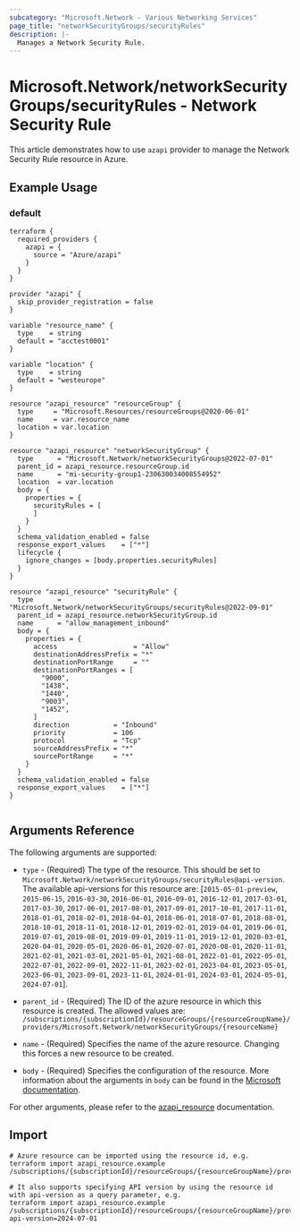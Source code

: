 ```yaml
---
subcategory: "Microsoft.Network - Various Networking Services"
page_title: "networkSecurityGroups/securityRules"
description: |-
  Manages a Network Security Rule.
---
```


# Microsoft.Network/networkSecurityGroups/securityRules - Network Security Rule

This article demonstrates how to use `azapi` provider to manage the Network Security Rule resource in Azure.

## Example Usage

### default

```hcl
terraform {
  required_providers {
    azapi = {
      source = "Azure/azapi"
    }
  }
}

provider "azapi" {
  skip_provider_registration = false
}

variable "resource_name" {
  type    = string
  default = "acctest0001"
}

variable "location" {
  type    = string
  default = "westeurope"
}

resource "azapi_resource" "resourceGroup" {
  type     = "Microsoft.Resources/resourceGroups@2020-06-01"
  name     = var.resource_name
  location = var.location
}

resource "azapi_resource" "networkSecurityGroup" {
  type      = "Microsoft.Network/networkSecurityGroups@2022-07-01"
  parent_id = azapi_resource.resourceGroup.id
  name      = "mi-security-group1-230630034008554952"
  location  = var.location
  body = {
    properties = {
      securityRules = [
      ]
    }
  }
  schema_validation_enabled = false
  response_export_values    = ["*"]
  lifecycle {
    ignore_changes = [body.properties.securityRules]
  }
}

resource "azapi_resource" "securityRule" {
  type      = "Microsoft.Network/networkSecurityGroups/securityRules@2022-09-01"
  parent_id = azapi_resource.networkSecurityGroup.id
  name      = "allow_management_inbound"
  body = {
    properties = {
      access                   = "Allow"
      destinationAddressPrefix = "*"
      destinationPortRange     = ""
      destinationPortRanges = [
        "9000",
        "1438",
        "1440",
        "9003",
        "1452",
      ]
      direction           = "Inbound"
      priority            = 106
      protocol            = "Tcp"
      sourceAddressPrefix = "*"
      sourcePortRange     = "*"
    }
  }
  schema_validation_enabled = false
  response_export_values    = ["*"]
}


```



## Arguments Reference

The following arguments are supported:

* `type` - (Required) The type of the resource. This should be set to `Microsoft.Network/networkSecurityGroups/securityRules@api-version`. The available api-versions for this resource are: [`2015-05-01-preview`, `2015-06-15`, `2016-03-30`, `2016-06-01`, `2016-09-01`, `2016-12-01`, `2017-03-01`, `2017-03-30`, `2017-06-01`, `2017-08-01`, `2017-09-01`, `2017-10-01`, `2017-11-01`, `2018-01-01`, `2018-02-01`, `2018-04-01`, `2018-06-01`, `2018-07-01`, `2018-08-01`, `2018-10-01`, `2018-11-01`, `2018-12-01`, `2019-02-01`, `2019-04-01`, `2019-06-01`, `2019-07-01`, `2019-08-01`, `2019-09-01`, `2019-11-01`, `2019-12-01`, `2020-03-01`, `2020-04-01`, `2020-05-01`, `2020-06-01`, `2020-07-01`, `2020-08-01`, `2020-11-01`, `2021-02-01`, `2021-03-01`, `2021-05-01`, `2021-08-01`, `2022-01-01`, `2022-05-01`, `2022-07-01`, `2022-09-01`, `2022-11-01`, `2023-02-01`, `2023-04-01`, `2023-05-01`, `2023-06-01`, `2023-09-01`, `2023-11-01`, `2024-01-01`, `2024-03-01`, `2024-05-01`, `2024-07-01`].

* `parent_id` - (Required) The ID of the azure resource in which this resource is created. The allowed values are:  
  `/subscriptions/{subscriptionId}/resourceGroups/{resourceGroupName}/providers/Microsoft.Network/networkSecurityGroups/{resourceName}`

* `name` - (Required) Specifies the name of the azure resource. Changing this forces a new resource to be created.

* `body` - (Required) Specifies the configuration of the resource. More information about the arguments in `body` can be found in the [Microsoft documentation](https://learn.microsoft.com/en-us/azure/templates/Microsoft.Network/networkSecurityGroups/securityRules?pivots=deployment-language-terraform).

For other arguments, please refer to the [azapi_resource](https://registry.terraform.io/providers/Azure/azapi/latest/docs/resources/resource) documentation.

## Import

 ```shell
 # Azure resource can be imported using the resource id, e.g.
 terraform import azapi_resource.example /subscriptions/{subscriptionId}/resourceGroups/{resourceGroupName}/providers/Microsoft.Network/networkSecurityGroups/{resourceName}/securityRules/{resourceName}
 
 # It also supports specifying API version by using the resource id with api-version as a query parameter, e.g.
 terraform import azapi_resource.example /subscriptions/{subscriptionId}/resourceGroups/{resourceGroupName}/providers/Microsoft.Network/networkSecurityGroups/{resourceName}/securityRules/{resourceName}?api-version=2024-07-01
 ```
